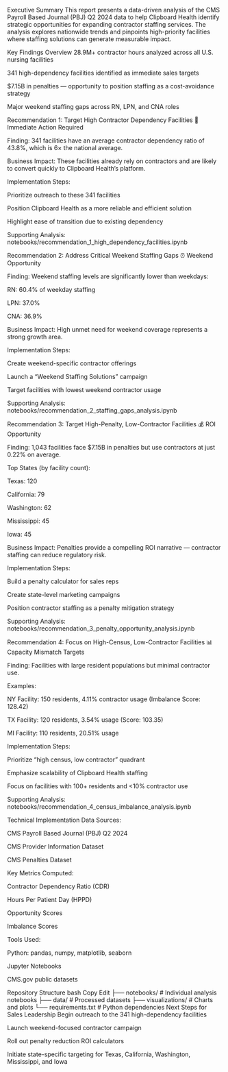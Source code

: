 Executive Summary
This report presents a data-driven analysis of the CMS Payroll Based Journal (PBJ) Q2 2024 data to help Clipboard Health identify strategic opportunities for expanding contractor staffing services. The analysis explores nationwide trends and pinpoints high-priority facilities where staffing solutions can generate measurable impact.

Key Findings Overview
28.9M+ contractor hours analyzed across all U.S. nursing facilities

341 high-dependency facilities identified as immediate sales targets

$7.15B in penalties — opportunity to position staffing as a cost-avoidance strategy

Major weekend staffing gaps across RN, LPN, and CNA roles

Recommendation 1: Target High Contractor Dependency Facilities
🎯 Immediate Action Required

Finding:
341 facilities have an average contractor dependency ratio of 43.8%, which is 6× the national average.

Business Impact:
These facilities already rely on contractors and are likely to convert quickly to Clipboard Health’s platform.

Implementation Steps:

Prioritize outreach to these 341 facilities

Position Clipboard Health as a more reliable and efficient solution

Highlight ease of transition due to existing dependency

Supporting Analysis:
notebooks/recommendation_1_high_dependency_facilities.ipynb

Recommendation 2: Address Critical Weekend Staffing Gaps
⏰ Weekend Opportunity

Finding:
Weekend staffing levels are significantly lower than weekdays:

RN: 60.4% of weekday staffing

LPN: 37.0%

CNA: 36.9%

Business Impact:
High unmet need for weekend coverage represents a strong growth area.

Implementation Steps:

Create weekend-specific contractor offerings

Launch a “Weekend Staffing Solutions” campaign

Target facilities with lowest weekend contractor usage

Supporting Analysis:
notebooks/recommendation_2_staffing_gaps_analysis.ipynb

Recommendation 3: Target High-Penalty, Low-Contractor Facilities
💰 ROI Opportunity

Finding:
1,043 facilities face $7.15B in penalties but use contractors at just 0.22% on average.

Top States (by facility count):

Texas: 120

California: 79

Washington: 62

Mississippi: 45

Iowa: 45

Business Impact:
Penalties provide a compelling ROI narrative — contractor staffing can reduce regulatory risk.

Implementation Steps:

Build a penalty calculator for sales reps

Create state-level marketing campaigns

Position contractor staffing as a penalty mitigation strategy

Supporting Analysis:
notebooks/recommendation_3_penalty_opportunity_analysis.ipynb

Recommendation 4: Focus on High-Census, Low-Contractor Facilities
📊 Capacity Mismatch Targets

Finding:
Facilities with large resident populations but minimal contractor use.

Examples:

NY Facility: 150 residents, 4.11% contractor usage (Imbalance Score: 128.42)

TX Facility: 120 residents, 3.54% usage (Score: 103.35)

MI Facility: 110 residents, 20.51% usage

Implementation Steps:

Prioritize “high census, low contractor” quadrant

Emphasize scalability of Clipboard Health staffing

Focus on facilities with 100+ residents and <10% contractor use

Supporting Analysis:
notebooks/recommendation_4_census_imbalance_analysis.ipynb

Technical Implementation
Data Sources:

CMS Payroll Based Journal (PBJ) Q2 2024

CMS Provider Information Dataset

CMS Penalties Dataset

Key Metrics Computed:

Contractor Dependency Ratio (CDR)

Hours Per Patient Day (HPPD)

Opportunity Scores

Imbalance Scores

Tools Used:

Python: pandas, numpy, matplotlib, seaborn

Jupyter Notebooks

CMS.gov public datasets

Repository Structure
bash
Copy
Edit
├── notebooks/           # Individual analysis notebooks
├── data/                # Processed datasets
├── visualizations/      # Charts and plots
└── requirements.txt     # Python dependencies
Next Steps for Sales Leadership
Begin outreach to the 341 high-dependency facilities

Launch weekend-focused contractor campaign

Roll out penalty reduction ROI calculators

Initiate state-specific targeting for Texas, California, Washington, Mississippi, and Iowa
